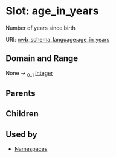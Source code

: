 
# Slot: age_in_years


Number of years since birth

URI: [nwb_schema_language:age_in_years](https://w3id.org/p2p_ld/nwb-schema-language/age_in_years)


## Domain and Range

None &#8594;  <sub>0..1</sub> [Integer](types/Integer.md)

## Parents


## Children


## Used by

 * [Namespaces](Namespaces.md)
